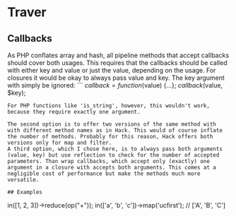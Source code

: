 # Traver
## Callbacks
As PHP conflates array and hash, all pipeline methods that accept callbacks should cover both usages. This requires that the callbacks should be called with either key and value or just the value, depending on the usage. For closures it would be okay to always pass value and key. The key argument with simply be ignored: ```
$callback = function ($value) {...};
$callback($value, $key);
```.
For PHP functions like 'is_string', however, this wouldn't work, because they require exactly one argument.

The second option is to offer two versions of the same method with with different method names as in Hack. This would of course inflate the number of methods. Probably for this reason, Hack offers both versions only for map and filter.
A third option, which I chose here, is to always pass both arguments (value, key) but use reflection to check for the number of accepted parameters. Than wrap callbacks, which accept only (exactly) one argument in a closure with accepts both arguments. This comes at a negligible cost of performance but make the methods much more versatile.

## Examples
```
in([1, 2, 3])->reduce(op("+"));
in(['a', 'b', 'c'])->map('ucfirst'); // ['A', 'B', 'C']
```
